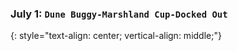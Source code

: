 ### July 1:  **`Dune Buggy-Marshland Cup-Docked Out`**
{: style="text-align: center; vertical-align: middle;"}
